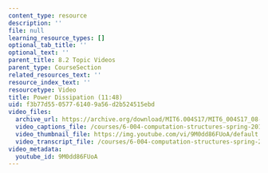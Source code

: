 ```yaml
---
content_type: resource
description: ''
file: null
learning_resource_types: []
optional_tab_title: ''
optional_text: ''
parent_title: 8.2 Topic Videos
parent_type: CourseSection
related_resources_text: ''
resource_index_text: ''
resourcetype: Video
title: Power Dissipation (11:48)
uid: f3b77d55-0577-6140-9a56-d2b524515ebd
video_files:
  archive_url: https://archive.org/download/MIT6.004S17/MIT6_004S17_08-02-01_300k.mp4
  video_captions_file: /courses/6-004-computation-structures-spring-2017/08b5413804895a8a9f28eaecd1a3525c_9M0dd86FUoA.vtt
  video_thumbnail_file: https://img.youtube.com/vi/9M0dd86FUoA/default.jpg
  video_transcript_file: /courses/6-004-computation-structures-spring-2017/ad62b47339d91756bd662c5b7540a1d0_9M0dd86FUoA.pdf
video_metadata:
  youtube_id: 9M0dd86FUoA
---
```

